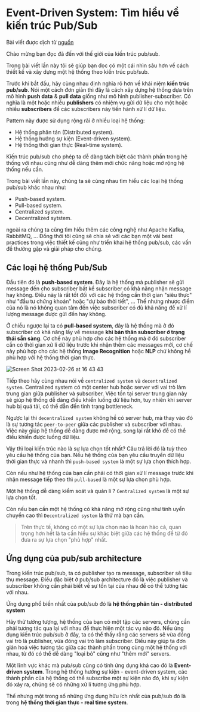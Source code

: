 # Event-Driven System: Tìm hiểu về kiến trúc Pub/Sub

Bài viết được dịch từ [nguồn](https://medium.com/gitconnected/event-driven-systems-a-deep-dive-into-pubsub-architecture-39e416be913c)

Chào mừng bạn đọc đã đến với thế giới của kiến trúc pub/sub.

Trong bài viết lần này tôi sẽ giúp bạn đọc có một cái nhìn sâu hơn về cách thiết kế và xây dựng một hệ thống theo kiến trúc pub/sub.

Trước khi bắt đầu, hãy cùng nhau định nghĩa rõ hơn về khái niệm **kiến trúc pub/sub**. Nói một cách đơn giản thì đây là cách xây dựng hệ thống dựa trên mô hình **push data** & **pull data** giống như mô hình publisher-subscriber. Có nghĩa là một hoặc nhiều **publishers** có nhiệm vụ gửi dữ liệu cho một hoặc nhiều **subscribers** để các subscribers này tiến hành xử lí dữ liệu.

Pattern này được sử dụng rộng rãi ở nhiều loại hệ thống:

- Hệ thống phân tán (Distributed system).
- Hệ thống hướng sự kiện (Event-driven system).
- Hệ thống thời gian thực (Real-time system).

Kiến trúc pub/sub cho phép ta dễ dàng tách biệt các thành phần trong hệ thống với nhau cũng như dễ dàng thêm mới chức năng hoặc mở rộng hệ thống nếu cần.

Trong bài viết lần này, chúng ta sẽ cùng nhau tìm hiểu các loại hệ thống pub/sub khác nhau như:

- Push-based system.
- Pull-based system.
- Centralized system.
- Decentralized sytstem.

ngoài ra chúng ta cũng tìm hiểu thêm các công nghệ như Apache Kafka, RabbitMQ, ... Đồng thời tôi cũng sẽ chia sẻ với các bạn một vài best practices trong việc thiết kế cũng như triển khai hệ thống pub/sub, các vấn đề thường gặp và giải pháp cho chúng.

## Các loại hệ thống Pub/Sub

Đầu tiên đó là **push-based system**. Đây là hệ thống mà publisher sẽ gửi message đến cho subscriber bất kể subscriber có khả năng nhận message hay không. Điều này là rất tốt đối với các hệ thống cần thời gian "siêu thực" như "đầu tư chứng khoán" hoặc "dự báo thời tiết", ... Thế nhưng nhược điểm của nó là nó không quan tâm đến việc subscriber có đủ khả năng để xử lí lượng message được gửi đến hay không.

Ở chiều ngược lại ta có **pull-based system**, đây là hệ thống mà ở đó subscriber có khả năng lấy về message **khi bản thân subscriber ở trạng thái sẵn sàng**. Cơ chế này phù hợp cho các hệ thống mà ở đó subscriber cần có thời gian xử lí dữ liệu trước khi nhận thêm các messages mới, cơ chế này phù hợp cho các hệ thống **Image Recognition** hoặc **NLP** chứ không hề phù hợp với hệ thống thời gian thực.

![Screen Shot 2023-02-26 at 16 43 43](https://user-images.githubusercontent.com/15076665/221398449-9b2834d6-2dea-461d-963a-bd00926aea26.png)

Tiếp theo hãy cùng nhau nói về `centralized system` và `decentralized system`. Centralized system có một center hub hoặc server với vai trò làm trung gian giữa publisher và subscriber. Việc tồn tại server trung gian này sẽ giúp hệ thống dễ dàng điều khiển luồng dữ liệu hơn, tuy nhiên khi server hub bị quá tải, có thể dẫn đến tình trạng bottleneck.

Ngược lại thì `decentralized system` không hề có server hub, mà thay vào đó là sự tương tác `peer-to-peer` giữa các publisher và subscriber với nhau. Việc này giúp hệ thống dễ dàng được mở rộng, song lại rất khó để có thể điều khiển được luồng dữ liệu.

Vậy thì loại kiến trúc nào là sự lựa chọn tốt nhất? Câu trả lời đó là tuỳ theo yêu cầu hệ thống của bạn. Nếu hệ thống của bạn yêu cầu truyền dữ liệu thời gian thực và nhanh thì `push-based system` là một sự lựa chọn thích hợp.

Còn nếu như hệ thống của bạn cần phải có thời gian xử lí message trước khi nhận message tiếp theo thì `pull-based` là một sự lựa chọn phù hợp.

Một hệ thống dễ dàng kiểm soát và quản lí ? `Centralized system` là một sự lựa chọn tốt.

Còn nếu bạn cần một hệ thống có khả năng mở rộng cũng như tính uyển chuyển cao thì `Decentralized system` là thứ mà bạn cần.

> Trên thực tế, không có một sự lựa chọn nào là hoàn hảo cả, quan trọng hơn hết là ta cần hiểu sự khác biệt giữa các hệ thống để từ đó đưa ra sự lựa chọn "phù hợp" nhất.

## Ứng dụng của pub/sub architecture

Trong kiến trúc pub/sub, ta có publisher tạo ra message, subscriber sẽ tiêu thụ message. Điều đặc biệt ở pub/sub architecture đó là việc publisher và subscriber không cần phải biết về sự tồn tại của nhau để có thể tương tác với nhau.

Ứng dụng phổ biến nhất của pub/sub đó là **hệ thống phân tán - distributed system**

Hãy thử tưởng tượng, hệ thống của bạn có một tập các servers, chúng cần phải tương tác qua lại với nhau để thực hiện một tác vụ nào đó. Nếu ứng dụng kiến trúc pub/sub ở đây, ta có thể thấy rằng các servers sẽ vừa đóng vai trò là publisher, vừa đóng vai trò làm subscriber. Điều này giúp ta đơn giản hoá việc tương tác giữa các thành phần trong cùng một hệ thống với nhau, từ đó có thể dễ dàng "loại bỏ" cũng như "thêm mới" servers.

Một lĩnh vực khác mà pub/sub cũng có tính ứng dụng khá cao đó là **Event-driven system**. Trong hệ thống hướng sự kiện - event-driven system, các thành phần của hệ thống có thể subscribe một sự kiện nào đó, khi sự kiện đó xảy ra, chúng sẽ có những xử lí tương ứng phù hợp.

Thế nhưng một trong số những ứng dụng hữu ích nhất của pub/sub đó là trong **hệ thống thời gian thực - real time system**.
